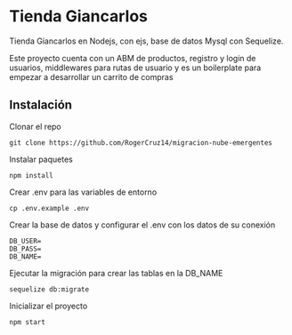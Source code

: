 # Tienda Giancarlos

Tienda Giancarlos en Nodejs, con ejs, base de datos Mysql con Sequelize.

Este proyecto cuenta con un ABM de productos, registro y login de usuarios, middlewares para rutas de usuario y es un boilerplate para empezar a desarrollar un carrito de compras

## Instalación

Clonar el repo

```
git clone https://github.com/RogerCruz14/migracion-nube-emergentes
```

Instalar paquetes

```
npm install
```

Crear .env para las variables de entorno

```
cp .env.example .env
```

Crear la base de datos y configurar el .env con los datos de su conexión

```
DB_USER=
DB_PASS=
DB_NAME=
```

Ejecutar la migración para crear las tablas en la DB_NAME

```
sequelize db:migrate
```

Inicializar el proyecto

```
npm start
```
